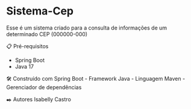 # Sistema-Cep
Esse é um sistema criado para a consulta de informações de um determinado CEP (000000-000)

📋 Pré-requisitos
- Spring Boot
- Java 17

🛠️ Construído com
Spring Boot - Framework
Java - Linguagem
Maven - Gerenciador de dependências 

✒️ Autores
Isabelly Castro
